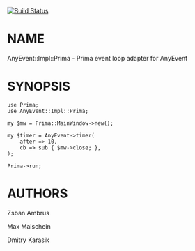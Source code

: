 
[![Build Status](https://travis-ci.org/Corion/anyevent-impl-prima.svg?branch=master)](https://github.com/Corion/anyevent-impl-prima)

# NAME

AnyEvent::Impl::Prima - Prima event loop adapter for AnyEvent

# SYNOPSIS

    use Prima;
    use AnyEvent::Impl::Prima;
    
    my $mw = Prima::MainWindow->new();
    
    my $timer = AnyEvent->timer(
        after => 10,
        cb => sub { $mw->close; },
    );

    Prima->run;
    

# AUTHORS

Zsban Ambrus

Max Maischein

Dmitry Karasik
